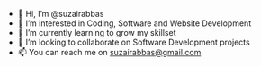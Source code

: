 - 👋 Hi, I’m @suzairabbas
- 👀 I’m interested in Coding, Software and Website Development
- 🌱 I’m currently learning to grow my skillset
- 💞️ I’m looking to collaborate on Software Development projects
- 📫 You can reach me on suzairabbas@gmail.com

<!---
suzairabbas/suzairabbas is a ✨ special ✨ repository because its `README.md` (this file) appears on your GitHub profile.
You can click the Preview link to take a look at your changes.
--->

